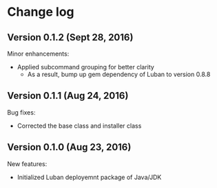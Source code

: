# Change log

## Version 0.1.2 (Sept 28, 2016)

Minor enhancements:
  * Applied subcommand grouping for better clarity
    * As a result, bump up gem dependency of Luban to version 0.8.8

## Version 0.1.1 (Aug 24, 2016)

Bug fixes:
  * Corrected the base class and installer class

## Version 0.1.0 (Aug 23, 2016)

New features:
  * Initialized Luban deployemnt package of Java/JDK
